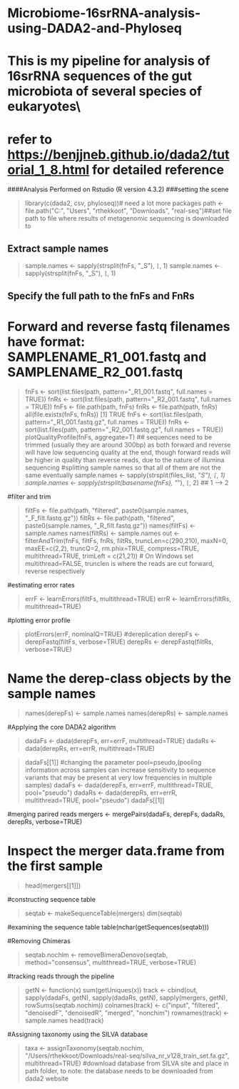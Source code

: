 # Microbiome-16srRNA-analysis-using-DADA2-and-Phyloseq
# This is my pipeline for analysis of 16srRNA sequences of the gut microbiota of several species of eukaryotes\
# refer to https://benjjneb.github.io/dada2/tutorial_1_8.html for detailed reference


####Analysis Performed on Rstudio (R version 4.3.2)
###setting the scene
>library(c(dada2, csv, phyloseq))# need a lot more packages
>path <- file.path("C:", "Users", "rthekkoot", "Downloads", "real-seq")##set file path to file where results of metagenomic sequencing is downloaded to

## Extract sample names
>sample.names <- sapply(strsplit(fnFs, "_S"), `[`, 1)
>sample.names <- sapply(strsplit(fnFs, "_S"), `[`, 1)

## Specify the full path to the fnFs and FnRs
# Forward and reverse fastq filenames have format: SAMPLENAME_R1_001.fastq and SAMPLENAME_R2_001.fastq
>fnFs <- sort(list.files(path, pattern="_R1_001.fastq", full.names = TRUE))
>fnRs <- sort(list.files(path, pattern="_R2_001.fastq", full.names = TRUE))
>fnFs <- file.path(path, fnFs)
>fnRs <- file.path(path, fnRs)
>all(file.exists(fnFs, fnRs))
[1] TRUE
>fnFs <- sort(list.files(path, pattern="_R1_001.fastq.gz", full.names = TRUE))
>fnRs <- sort(list.files(path, pattern="_R2_001.fastq.gz", full.names = TRUE))
>plotQualityProfile(fnFs, aggregate=T) ## sequences need to be trimmed (usually they are around 300bp) as both forward and reverse will have low sequencing quality at the end, though forward reads will be higher in quality than reverse reads, due to the nature of illumina sequencing
#splitting sample names so that all of them are not the same eventually
>sample.names <- sapply(strsplit(files_list, "_S"), `[`, 1)
>sample.names <- sapply(strsplit(basename(fnFs), "_"), `[`, 2)  ## 1 --> 2

#filter and trim
>filtFs <- file.path(path, "filtered", paste0(sample.names, "_F_filt.fastq.gz"))
>filtRs <- file.path(path, "filtered", paste0(sample.names, "_R_filt.fastq.gz"))
>names(filtFs) <- sample.names
>names(filtRs) <- sample.names
>out <- filterAndTrim(fnFs, filtFs, fnRs, filtRs, truncLen=c(290,210),
                     maxN=0, maxEE=c(2,2), truncQ=2, rm.phix=TRUE,
                    compress=TRUE, multithread=TRUE, trimLeft = c(21,21)) # On Windows set multithread=FALSE, trunclen is where the reads are cut forward, reverse respectively

#estimating error rates
>errF <- learnErrors(filtFs, multithread=TRUE)
>errR <- learnErrors(filtRs, multithread=TRUE)

#plotting error profile
>plotErrors(errF, nominalQ=TRUE)
#dereplication
>derepFs <- derepFastq(filtFs, verbose=TRUE)
>derepRs <- derepFastq(filtRs, verbose=TRUE)
# Name the derep-class objects by the sample names
>names(derepFs) <- sample.names
>names(derepRs) <- sample.names

#Applying the core DADA2 algorithm

>dadaFs <- dada(derepFs, err=errF, multithread=TRUE)
>dadaRs <- dada(derepRs, err=errR, multithread=TRUE)

>dadaFs[[1]]
#changing the parameter pool=pseudo,(pooling information across samples can increase sensitivity to sequence variants that may be present at very low frequencies in multiple samples) 
>dadaFs <- dada(derepFs, err=errF, multithread=TRUE, pool="pseudo")
>dadaRs <- dada(derepRs, err=errR, multithread=TRUE, pool="pseudo")
>dadaFs[[1]]

#merging parired reads
mergers <- mergePairs(dadaFs, derepFs, dadaRs, derepRs, verbose=TRUE)
# Inspect the merger data.frame from the first sample
>head(mergers[[1]])

#constructing sequence table
>seqtab <- makeSequenceTable(mergers)
>dim(seqtab)

#examining the sequence table
table(nchar(getSequences(seqtab)))

#Removing Chimeras
>seqtab.nochim <- removeBimeraDenovo(seqtab, method="consensus", multithread=TRUE, verbose=TRUE)

#tracking reads through the pipeline
>getN <- function(x) sum(getUniques(x))
>track <- cbind(out, sapply(dadaFs, getN), sapply(dadaRs, getN), sapply(mergers, getN), rowSums(seqtab.nochim))
>colnames(track) <- c("input", "filtered", "denoisedF", "denoisedR", "merged", "nonchim")
>rownames(track) <- sample.names
head(track)

#Assigning taxonomy using the SILVA database
>taxa <- assignTaxonomy(seqtab.nochim, "/Users/rthekkoot/Downloads/real-seq/silva_nr_v128_train_set.fa.gz", multithread=TRUE)
#download database from SILVA site and place in path folder, to note: the database needs to be downloaded from dada2 website






